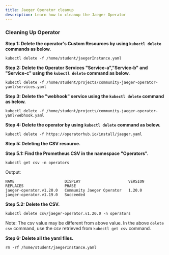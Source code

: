 ```yaml
---
title: Jaeger Operator cleanup 
description: Learn how to cleanup the Jaeger Operator
---
```



### Cleaning Up Operator



**Step 1: Delete the operator's Custom Resources by using `kubectl delete` commands as below.**


 ```execute
 kubectl delete -f /home/student/jaegerInstance.yaml 
 ```

**Step 2: Delete the Operator Services "Service-a","Service-b" and "Service-c" using the `kubectl delete` command as below.**

```execute
kubectl delete -f /home/student/projects/community-jaeger-operator-yaml/services.yaml
``` 

**Step 3: Delete the "webhook" service using the `kubectl delete` command as below.**

```execute
kubectl delete -f /home/student/projects/community-jaeger-operator-yaml/webhook.yaml
```

**Step 4: Delete the operator by using `kubectl delete` command as below.**
 
  
 ```execute
 kubectl delete -f https://operatorhub.io/install/jaeger.yaml
 ```

**Step 5: Deleting the CSV resource.**

   **Step 5.1: Find the Prometheus CSV in the namespace "Operators".**


```execute
kubectl get csv -n operators
```

Output:
```
NAME                      DISPLAY                     VERSION   REPLACES                  PHASE
jaeger-operator.v1.20.0   Community Jaeger Operator   1.20.0    jaeger-operator.v1.19.0   Succeeded
```

   **Step 5.2: Delete the CSV.**

```execute
kubectl delete csv/jaeger-operator.v1.20.0 -n operators
```
Note: The csv value may be different from above value. In the above `delete csv` command, use the csv retrieved from `kubectl get csv` command.


**Step 6: Delete all the yaml files.**
 
 
 ```execute
 rm -rf /home/student/jaegerInstance.yaml
 ```
  
  
